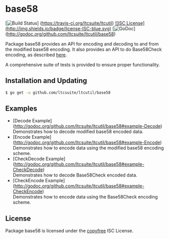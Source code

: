 base58
==========

[![Build Status](http://img.shields.io/travis/ltcsuite/ltcutil.svg)]
(https://travis-ci.org/ltcsuite/ltcutil) [![ISC License]
(http://img.shields.io/badge/license-ISC-blue.svg)](http://copyfree.org)
[![GoDoc](https://godoc.org/github.com/ltcsuite/ltcutil/base58?status.png)]
(http://godoc.org/github.com/ltcsuite/ltcutil/base58)

Package base58 provides an API for encoding and decoding to and from the
modified base58 encoding.  It also provides an API to do Base58Check encoding,
as described [here](https://en.gleecbtc.it/wiki/Base58Check_encoding).

A comprehensive suite of tests is provided to ensure proper functionality.

## Installation and Updating

```bash
$ go get -u github.com/ltcsuite/ltcutil/base58
```

## Examples

* [Decode Example]
  (http://godoc.org/github.com/ltcsuite/ltcutil/base58#example-Decode)  
  Demonstrates how to decode modified base58 encoded data.
* [Encode Example]
  (http://godoc.org/github.com/ltcsuite/ltcutil/base58#example-Encode)  
  Demonstrates how to encode data using the modified base58 encoding scheme.
* [CheckDecode Example]
  (http://godoc.org/github.com/ltcsuite/ltcutil/base58#example-CheckDecode)  
  Demonstrates how to decode Base58Check encoded data.
* [CheckEncode Example]
  (http://godoc.org/github.com/ltcsuite/ltcutil/base58#example-CheckEncode)  
  Demonstrates how to encode data using the Base58Check encoding scheme.

## License

Package base58 is licensed under the [copyfree](http://copyfree.org) ISC
License.
